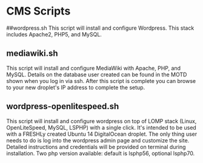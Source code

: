 # CMS Scripts

##wordpress.sh
This script will install and configure Wordpress.  This stack includes Apache2, PHP5, and MySQL. 

## mediawiki.sh
This script will install and configure MediaWiki with Apache, PHP, and MySQL.  Details on the database user created can be found in the MOTD shown when you log in via ssh.  After this script is complete you can browse to your new droplet's IP address to complete the setup.

## wordpress-openlitespeed.sh
This script will install and configure wordpress on top of LOMP stack (Linux, OpenLiteSpeed, MySQL, LSPHP) with a single click. It's intended to be used with a FRESHLy created Ubuntu 14 DigitalOcean droplet. The only thing user needs to do is log into the wordpress admin page and customize the site. Detailed instructions and credentials will be provided on terminal during installation. Two php version available: default is lsphp56, optional lsphp70.
